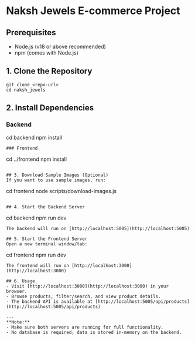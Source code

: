 # Naksh Jewels E-commerce Project

## Prerequisites
- Node.js (v18 or above recommended)
- npm (comes with Node.js)

## 1. Clone the Repository
```
git clone <repo-url>
cd naksh_jewels
```

## 2. Install Dependencies
### Backend

cd backend
npm install
```
### Frontend
```
cd ../frontend
npm install
```

## 3. Download Sample Images (Optional)
If you want to use sample images, run:
```
cd frontend
node scripts/download-images.js
```

## 4. Start the Backend Server
```
cd backend
npm run dev
```
The backend will run on [http://localhost:5005](http://localhost:5005)

## 5. Start the Frontend Server
Open a new terminal window/tab:
```
cd frontend
npm run dev
```
The frontend will run on [http://localhost:3000](http://localhost:3000)

## 6. Usage
- Visit [http://localhost:3000](http://localhost:3000) in your browser.
- Browse products, filter/search, and view product details.
- The backend API is available at [http://localhost:5005/api/products](http://localhost:5005/api/products)

---
**Note:**
- Make sure both servers are running for full functionality.
- No database is required; data is stored in-memory on the backend. 
